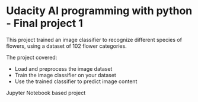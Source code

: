 # Udacity AI programming with python - Final project 1

This project trained an image classifier to recognize different species of flowers, using a dataset of 102 flower categories.

The project covered:

- Load and preprocess the image dataset
- Train the image classifier on your dataset
- Use the trained classifier to predict image content

Jupyter Notebook based project
